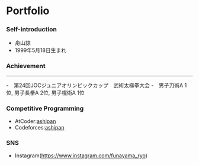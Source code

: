 # Portfolio

### Self-introduction

- 舟山諒
- 1999年5月18日生まれ

### Achievement
 ---
 -　第24回JOCジュニアオリンピックカップ　武術太極拳大会
 -　男子刀術A 1位, 男子長拳A 2位, 男子棍術A 1位
 
 ### Competitive Programming
 - AtCoder:[ashipan](https://atcoder.jp/users/ashipan)
 - Codeforces:[ashipan](https://codeforces.com/profile/ashipan)
 
 ### SNS
 - Instagram(https://www.instagram.com/funayama_ryo)
